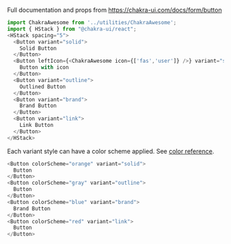 Full documentation and props from https://chakra-ui.com/docs/form/button


```js padded
import ChakraAwesome from '../utilities/ChakraAwesome';
import { HStack } from "@chakra-ui/react";
<HStack spacing="5">
  <Button variant="solid">
    Solid Button
  </Button>
  <Button leftIcon={<ChakraAwesome icon={['fas','user']} />} variant="solid">
    Button with icon
  </Button>
  <Button variant="outline">
    Outlined Button
  </Button>
  <Button variant="brand">
    Brand Button
  </Button>
  <Button variant="link">
    Link Button
  </Button>
</HStack>
```

Each variant style can have a color scheme applied. See [color reference](#/Styles?id=section-colour).

```js padded
<Button colorScheme="orange" variant="solid">
  Button
</Button>
<Button colorScheme="gray" variant="outline">
  Button
</Button>
<Button colorScheme="blue" variant="brand">
  Brand Button
</Button>
<Button colorScheme="red" variant="link">
  Button
</Button>
```
